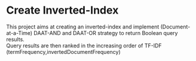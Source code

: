 # Create Inverted-Index
This project aims at creating an inverted-index and implement (Document-at-a-Time) DAAT-AND and DAAT-OR strategy to return Boolean query results.<br/>
Query results are then ranked in the increasing order of TF-IDF (termFrequency,invertedDocumentFrequency)

